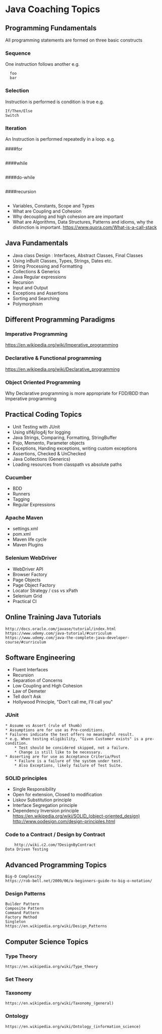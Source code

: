 # Java Coaching Topics
## Programming Fundamentals
All programming statements are formed on three basic constructs
### Sequence
One instruction follows another e.g.

```
  foo
  bar
```

### Selection
Instruction is performed is condition is true  e.g.

~~~~
If/Then/Else  
Switch
~~~~

### Iteration
An Instruction is performed repeatedly in a loop. e.g.

####for

~~~~
~~~~

####while

~~~~
~~~~ 

####do-while

~~~~
~~~~

####recursion
~~~~
~~~~

 * Variables, Constants, Scope and Types
 * What are Coupling and Cohesion
 * Why decoupling and high cohesion are are important
 * What are Algorithms, Data Structures, Patterns and idioms, why the distinction is important.
	https://www.quora.com/What-is-a-call-stack

## Java Fundamentals
 * Java class Design : Interfaces, Abstract Classes, Final Classes
 * Using inBuilt Classes, Types, Strings, Dates etc.
 * String Processing and Formatting
 * Collections & Generics
 * Java Regular expressions
 * Recursion
 * Input and Output
 * Exceptions and Assertions	
 * Sorting and Searching
 * Polymorphism

## Different Programming Paradigms
### Imperative Programming
https://en.wikipedia.org/wiki/Imperative_programming
### Declarative & Functional programming
https://en.wikipedia.org/wiki/Declarative_programming 
### Object Oriented Programming		
Why Declarative programming is more appropriate for FDD/BDD than Imperative programming 
## Practical Coding Topics
 * Unit Testing with JUnit 
 * Using slf4j/log4j for logging
 * Java Strings, Comparing, Formatting, StringBuffer
 * Pojo, Memento, Parameter objects
 * Exceptions, Handing exceptions, writing custom exceptions
 * Assertions, Checked & UnChecked
 * Java Collections (Generics)
 * Loading resources from classpath vs absolute paths
### Cucumber
 * BDD
 * Runners
 * Tagging
 * Regular Expressions
### Apache Maven
 * settings.xml
 * pom.xml
 * Maven life cycle
 * Maven Plugins
### Selenium WebDriver
 * WebDriver API
 * Browser Factory
 * Page Objects
 * Page Object Factory
 * Locator Strategy / css vs xPath
 * Selenium Grid
 * Practical CI
## Online Training Java Tutorials
	http://docs.oracle.com/javase/tutorial/index.html		
	https://www.udemy.com/java-tutorial/#curriculum
	https://www.udemy.com/java-the-complete-java-developer-course/#curriculum
## Software Engineering
 * Fluent Interfaces
 * Recursion
 * Separation of Concerns
 * Low Coupling and High Cohesion
 * Law of Demeter
 * Tell don't Ask
 * Hollywood Principle, "Don't call me, I'll call you"	
### JUnit
	* Assume vs Assert (rule of thumb)
	* Assumptions are for use as Pre-conditions.
	* Failures indicate the test offers no meaningful result.
	* e.g. When testing eligibility, "Given Customer exists" is a pre-condition.
		* Test should be considered skipped, not a failure.
		* Change is still like to be necessary.
	* Asserting are for use as Acceptance Criteria/Post
		* Failure is a failure of the system under test.
		* Also Exceptions, likely failure of Test Suite.
### SOLID principles 
 * Single Responsibility
 * Open for extension, Closed to modification
 * Liskov Substitution principle
 * Interface Segregation principle
 * Dependency Inversion principle
	https://en.wikipedia.org/wiki/SOLID_(object-oriented_design)
	http://www.oodesign.com/design-principles.html
### Code to a Contract / Design by Contract
		http://wiki.c2.com/?DesignByContract 
	Data Driven Testing		
## Advanced Programming Topics
	Big-O Complexity
	https://rob-bell.net/2009/06/a-beginners-guide-to-big-o-notation/
### Design Patterns
	Builder Pattern
	Composite Pattern
	Command Pattern
	Factory Method
	Singleton
	https://en.wikipedia.org/wiki/Design_Patterns
## Computer Science Topics
### Type Theory
	https://en.wikipedia.org/wiki/Type_theory
### Set Theory
### Taxonomy
	https://en.wikipedia.org/wiki/Taxonomy_(general)
### Ontology
	https://en.wikipedia.org/wiki/Ontology_(information_science)
